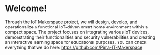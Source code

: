 <h1>Welcome!</h1>

Through the IoT Makerspace project, we will design, develop, and operationalize a functional IoT-driven smart home environment within a compact space. The project focuses on integrating various IoT devices, demonstrating their functionalities and security vulnerabilities and creating an interactive learning space for educational purposes. You can check everything that we do here: https://github.com/Pima-IT-Makerspace
